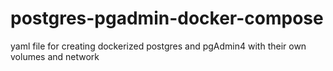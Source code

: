 # postgres-pgadmin-docker-compose
yaml file for creating dockerized postgres and pgAdmin4 with their own volumes and network
